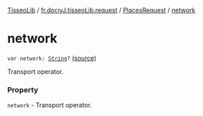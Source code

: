 [TisseoLib](../../index.md) / [fr.docjyJ.tisseoLib.request](../index.md) / [PlacesRequest](index.md) / [network](./network.md)

# network

`var network: `[`String`](https://kotlinlang.org/api/latest/jvm/stdlib/kotlin/-string/index.html)`?` [(source)](https://github.com/docjyJ/TisseoLib/tree/master/src/main/kotlin/fr/docjyJ/tisseoLib/request/PlacesRequest.kt#L37)

Transport operator.

### Property

`network` - Transport operator.